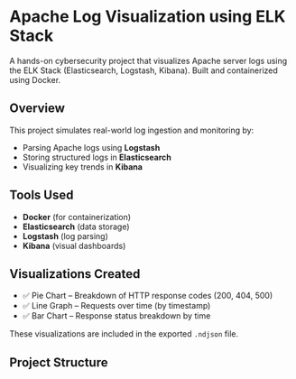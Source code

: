 # Apache Log Visualization using ELK Stack

A hands-on cybersecurity project that visualizes Apache server logs using the ELK Stack (Elasticsearch, Logstash, Kibana). Built and containerized using Docker.

## Overview

This project simulates real-world log ingestion and monitoring by:
- Parsing Apache logs using **Logstash**
- Storing structured logs in **Elasticsearch**
- Visualizing key trends in **Kibana**

## Tools Used
- **Docker** (for containerization)
- **Elasticsearch** (data storage)
- **Logstash** (log parsing)
- **Kibana** (visual dashboards)

## Visualizations Created

- ✅ Pie Chart – Breakdown of HTTP response codes (200, 404, 500)
- ✅ Line Graph – Requests over time (by timestamp)
- ✅ Bar Chart – Response status breakdown by time

These visualizations are included in the exported `.ndjson` file.

## Project Structure

